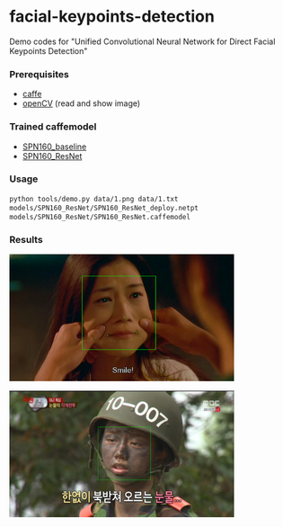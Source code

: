 # facial-keypoints-detection
Demo codes for "Unified Convolutional Neural Network for Direct Facial Keypoints Detection"

### Prerequisites
* [caffe](https://github.com/BVLC/caffe)
* [openCV](http://opencv.org/) (read and show image)

### Trained caffemodel
* [SPN160_baseline](https://drive.google.com/file/d/1coXJwbjCMxloxpmw9iiTTJGt1c6BwNSx/view?usp=sharing)
* [SPN160_ResNet](https://drive.google.com/file/d/1fnzqmofhn7mmIjyFvJxM53Bz1FRJqRCQ/view?usp=sharing)

### Usage
```Shell
python tools/demo.py data/1.png data/1.txt models/SPN160_ResNet/SPN160_ResNet_deploy.netpt models/SPN160_ResNet/SPN160_ResNet.caffemodel
```

### Results
<p align="left">
<img src="https://github.com/jedol/facial-keypoints-detection/blob/master/data/1_result.png" alt="demo result 1" width="400px">
</p>
<p align="left">
<img src="https://github.com/jedol/facial-keypoints-detection/blob/master/data/2_result.png" alt="demo result 2" width="400px">
</p>
